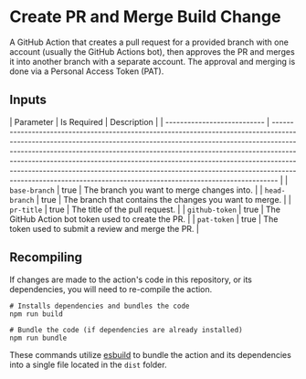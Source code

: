 # Create PR and Merge Build Change

A GitHub Action that creates a pull request for a provided branch with one account (usually the GitHub Actions bot), then approves the PR and merges it into another branch with a separate account.  The approval and merging is done via a Personal Access Token (PAT).

## Inputs

| Parameter                   | Is Required   | Description                                                                                                                                                                                                                                                                                                                                                                                                                                                                           |
| --------------------------- | ------------------------------------------------------------------------------------------------------------------------------------------------------------------------------------------------------------------------------------------------------------------------------------------------------------------------------------------------------------------------------------------------------------------------------------------------------------------------------------- |
| `base-branch`               | true     |  The branch you want to merge changes into.                                                             |
| `head-branch`               | true     |  The branch that contains the changes you want to merge.                                                |
| `pr-title`                  | true     |  The title of the pull request.                                                                         |
| `github-token`              | true     |  The GitHub Action bot token used to create the PR.                                                |
| `pat-token`                 | true     |  The token used to submit a review and merge the PR.                                                    |

## Recompiling

If changes are made to the action's code in this repository, or its dependencies, you will need to re-compile the action.

```
# Installs dependencies and bundles the code
npm run build

# Bundle the code (if dependencies are already installed)
npm run bundle
```

These commands utilize [esbuild](https://esbuild.github.io/getting-started/#bundling-for-node) to bundle the action and its dependencies into a single file located in the `dist` folder.
